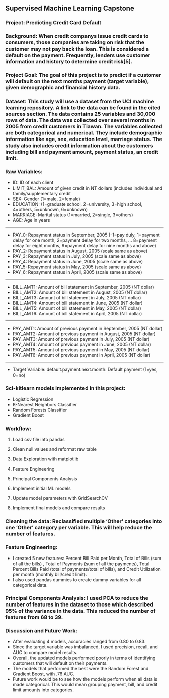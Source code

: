 ## Supervised Machine Learning Capstone
### Project: Predicting Credit Card Default

### Background: When credit companys issue credit cards to consumers, those companies are taking on risk that the customer may not pay back the loan. This is considered a default on the payment. Frequently, lenders use customer information and history to determine credit risk[5].

### Project Goal: The goal of this project is to predict if a customer will default on the next months payment (target variable), given demographic and financial history data.

### Dataset: This study will use a dataset from the UCI machine learning repository. A link to the data can be found in the cited sources section. The data contains 25 variables and 30,000 rows of data. The data was collected over several months in 2005 from credit customers in Tiawan. The variables collected are both categorical and numerical. They include demographic information like age, sex, education level, marriage status. The study also includes credit information about the customers including bill and payment amount, payment status, an credit limit.

### Raw Variables:
* ID: ID of each client
* LIMIT_BAL: Amount of given credit in NT dollars (includes individual and family/supplementary credit
* SEX: Gender (1=male, 2=female)
* EDUCATION: (1=graduate school, 2=university, 3=high school, 4=others, 5=unknown, 6=unknown)
* MARRIAGE: Marital status (1=married, 2=single, 3=others)
* AGE: Age in years
----------------------
* PAY_0: Repayment status in September, 2005 (-1=pay duly, 1=payment delay for one month, 2=payment delay for two months, … 8=payment delay for eight months, 9=payment delay for nine months and above)
* PAY_2: Repayment status in August, 2005 (scale same as above)
* PAY_3: Repayment status in July, 2005 (scale same as above)
* PAY_4: Repayment status in June, 2005 (scale same as above)
* PAY_5: Repayment status in May, 2005 (scale same as above)
* PAY_6: Repayment status in April, 2005 (scale same as above)
----------------------
* BILL_AMT1: Amount of bill statement in September, 2005 (NT dollar)
* BILL_AMT2: Amount of bill statement in August, 2005 (NT dollar)
* BILL_AMT3: Amount of bill statement in July, 2005 (NT dollar)
* BILL_AMT4: Amount of bill statement in June, 2005 (NT dollar)
* BILL_AMT5: Amount of bill statement in May, 2005 (NT dollar)
* BILL_AMT6: Amount of bill statement in April, 2005 (NT dollar)
----------------------
* PAY_AMT1: Amount of previous payment in September, 2005 (NT dollar)
* PAY_AMT2: Amount of previous payment in August, 2005 (NT dollar)
* PAY_AMT3: Amount of previous payment in July, 2005 (NT dollar)
* PAY_AMT4: Amount of previous payment in June, 2005 (NT dollar)
* PAY_AMT5: Amount of previous payment in May, 2005 (NT dollar)
* PAY_AMT6: Amount of previous payment in April, 2005 (NT dollar)
----------------------
* Target Variable: default.payment.next.month: Default payment (1=yes, 0=no)

### Sci-kitlearn models implemented in this project:
* Logistic Regression
* K-Nearest Neighbors Classifier
* Random Forests Classifier
* Gradient Boost

### Workflow:
1. Load csv file into pandas

2. Clean null values and reformat raw table

3. Data Exploration with matplotlib

4. Feature Engineering

5. Principal Components Analysis

6. Implement initial ML models

7. Update model parameters with GridSearchCV

8. Implement final models and compare results

### Cleaning the data: Reclassified multiple ‘Other’ categories into one ‘Other’ category per variable. This will help reduce the number of features.

### Feature Engineering: 
* I created 5 new features: Percent Bill Paid per Month, Total of Bills (sum of all the bills) , Total of Payments (sum of all the payments), Total Percent Bills Paid (total of payments/total of bills), and Credit Utilization per month (monthly bill/credit limit).
* I also used pandas dummies to create dummy variables for all categorical data. 

### Principal Components Analysis: I used PCA to reduce the number of features in the dataset to those which described 95% of the variance in the data. This reduced the number of features from 68 to 39. 
 
### Discussion and Future Work:
* After evaluating 4 models, accuracies ranged from 0.80 to 0.83.
* Since the target variable was imbalanced, I used precision, recall, and AUC to compare model results.
* Overall, the updated models performed poorly in terms of identifying customers that will default on their payments.
* The models that performed the best were the Random Forest and Gradient Boost, with .76 AUC.
* Future work would be to see how the models perform when all data is made categorical. This would mean grouping payment, bill, and credit limit amounts into categories.
